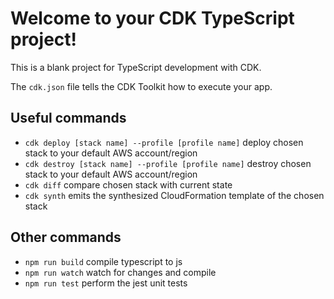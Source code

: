 # Welcome to your CDK TypeScript project!

This is a blank project for TypeScript development with CDK.

The `cdk.json` file tells the CDK Toolkit how to execute your app.

## Useful commands

 * `cdk deploy [stack name] --profile [profile name]`      deploy chosen stack to your default AWS account/region
 * `cdk destroy [stack name] --profile [profile name]`      destroy chosen stack to your default AWS account/region
 * `cdk diff`        compare chosen stack with current state
 * `cdk synth`       emits the synthesized CloudFormation template of the chosen stack

## Other commands

 * `npm run build`   compile typescript to js
 * `npm run watch`   watch for changes and compile
 * `npm run test`    perform the jest unit tests